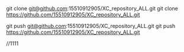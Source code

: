 git clone git@github.com:15510912905/XC_repository_ALL.git
git clone https://github.com/15510912905/XC_repository_ALL.git

git push git@github.com:15510912905/XC_repository_ALL.git
git push https://github.com/15510912905/XC_repository_ALL.git

//1111
